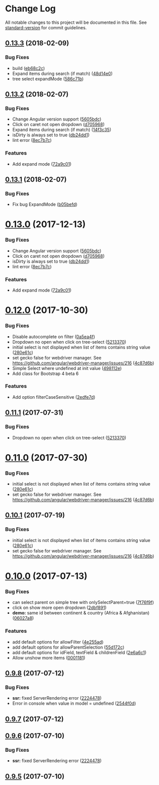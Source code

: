 # Change Log

All notable changes to this project will be documented in this file. See [standard-version](https://github.com/conventional-changelog/standard-version) for commit guidelines.

<a name="0.13.3"></a>
## [0.13.3](https://github.com/crazyht/ngx-tree-select/compare/v0.13.2...v0.13.3) (2018-02-09)


### Bug Fixes

* build ([eb68c2c](https://github.com/crazyht/ngx-tree-select/commit/eb68c2c))
* Expand items during search (if match) ([48d14e0](https://github.com/crazyht/ngx-tree-select/commit/48d14e0))
* tree select expandMode ([586c71b](https://github.com/crazyht/ngx-tree-select/commit/586c71b))



<a name="0.13.2"></a>
## [0.13.2](https://github.com/crazyht/ngx-tree-select/compare/v0.12.0...v0.13.2) (2018-02-07)


### Bug Fixes

* Change Angular version support ([5605bdc](https://github.com/crazyht/ngx-tree-select/commit/5605bdc))
* Click on caret not open dropdown ([d705968](https://github.com/crazyht/ngx-tree-select/commit/d705968))
* Expand items during search (if match) ([14f3c35](https://github.com/crazyht/ngx-tree-select/commit/14f3c35))
* isDirty is always set to true ([db24dd1](https://github.com/crazyht/ngx-tree-select/commit/db24dd1))
* lint error ([8ec7b7c](https://github.com/crazyht/ngx-tree-select/commit/8ec7b7c))


### Features

* Add expand mode  ([72a9c01](https://github.com/crazyht/ngx-tree-select/commit/72a9c01))



<a name="0.13.1"></a>
## [0.13.1](https://github.com/crazyht/ngx-tree-select/compare/v0.13.0...v0.13.1) (2018-02-07)


### Bug Fixes

* Fix bug ExpandMode ([b05befd](https://github.com/Crazyht/ngx-tree-select/commit/b05befdaef1c7d1b5a8eac7eb58d8567191b605f))



<a name="0.13.0"></a>
# [0.13.0](https://github.com/crazyht/ngx-tree-select/compare/v0.12.0...v0.13.0) (2017-12-13)


### Bug Fixes

* Change Angular version support ([5605bdc](https://github.com/crazyht/ngx-tree-select/commit/5605bdc))
* Click on caret not open dropdown ([d705968](https://github.com/crazyht/ngx-tree-select/commit/d705968))
* isDirty is always set to true ([db24dd1](https://github.com/crazyht/ngx-tree-select/commit/db24dd1))
* lint error ([8ec7b7c](https://github.com/crazyht/ngx-tree-select/commit/8ec7b7c))


### Features

* Add expand mode  ([72a9c01](https://github.com/crazyht/ngx-tree-select/commit/72a9c01))



<a name="0.12.0"></a>
# [0.12.0](https://github.com/crazyht/ngx-tree-select/compare/v0.10.0...v0.12.0) (2017-10-30)


### Bug Fixes

* Disable autocomplete on filter  ([0a5ea4f](https://github.com/crazyht/ngx-tree-select/commit/0a5ea4f))
* Dropdown no open when click on tree-select ([5213370](https://github.com/crazyht/ngx-tree-select/commit/5213370))
* initial select is not displayed when list of items contains string value ([280e61c](https://github.com/crazyht/ngx-tree-select/commit/280e61c))
* set gecko false for webdriver manager. See https://github.com/angular/webdriver-manager/issues/216 ([4c87d6b](https://github.com/crazyht/ngx-tree-select/commit/4c87d6b))
* Simple Select where undefined at init value ([498112e](https://github.com/crazyht/ngx-tree-select/commit/498112e))
* Add class for Bootstrap 4 beta 6

### Features

* Add option filterCaseSensitive ([2edfe7d](https://github.com/crazyht/ngx-tree-select/commit/2edfe7d))



<a name="0.11.1"></a>
## [0.11.1](https://github.com/crazyht/ngx-tree-select/compare/v0.11.0...v0.11.1) (2017-07-31)


### Bug Fixes

* Dropdown no open when click on tree-select ([5213370](https://github.com/crazyht/ngx-tree-select/commit/5213370))



<a name="0.11.0"></a>
# [0.11.0](https://github.com/crazyht/ngx-tree-select/compare/v0.10.0...v0.11.0) (2017-07-30)


### Bug Fixes

* initial select is not displayed when list of items contains string value ([280e61c](https://github.com/crazyht/ngx-tree-select/commit/280e61c))
* set gecko false for webdriver manager. See https://github.com/angular/webdriver-manager/issues/216 ([4c87d6b](https://github.com/crazyht/ngx-tree-select/commit/4c87d6b))



<a name="0.10.1"></a>
## [0.10.1](https://github.com/Crazyht/crazy-select/compare/v0.10.0...v0.10.1) (2017-07-19)


### Bug Fixes

* initial select is not displayed when list of items contains string value ([280e61c](https://github.com/Crazyht/crazy-select/commit/280e61c))
* set gecko false for webdriver manager. See https://github.com/angular/webdriver-manager/issues/216 ([4c87d6b](https://github.com/Crazyht/crazy-select/commit/4c87d6b))



<a name="0.10.0"></a>
# [0.10.0](https://github.com/Crazyht/crazy-select/compare/v0.9.8...v0.10.0) (2017-07-13)


### Bug Fixes

* can select parent on simple tree with onlySelectParent=true ([7f76f9f](https://github.com/Crazyht/crazy-select/commit/7f76f9f))
* click on show more open dropdown ([2dbf891](https://github.com/Crazyht/crazy-select/commit/2dbf891))
* **demo:** same id between continent & country (Africa & Afghanistan) ([06027a8](https://github.com/Crazyht/crazy-select/commit/06027a8))


### Features

* add default options for allowFilter ([4e255ad](https://github.com/Crazyht/crazy-select/commit/4e255ad))
* add default options for allowParentSelection ([55d172c](https://github.com/Crazyht/crazy-select/commit/55d172c))
* add default options for idField, textField & childrenField ([2e6a6c1](https://github.com/Crazyht/crazy-select/commit/2e6a6c1))
* Allow unshow more items ([0001181](https://github.com/Crazyht/crazy-select/commit/0001181))



<a name="0.9.8"></a>
## [0.9.8](https://github.com/Crazyht/ngx-tree-select/compare/v0.1.5...v0.9.8) (2017-07-12)


### Bug Fixes

* **ssr:** fixed ServerRendering error  ([2224478](https://github.com/Crazyht/ngx-tree-select/commit/2224478))
* Error in console when value in model = undefined ([2544f0d](https://github.com/Crazyht/ngx-tree-select/commit/2544f0d))



<a name="0.9.7"></a>
## [0.9.7](https://github.com/Crazyht/crazy-select/compare/v0.9.6...v0.9.7) (2017-07-12)



<a name="0.9.6"></a>
## [0.9.6](https://github.com/Crazyht/crazy-select/compare/v0.9.5...v0.9.6) (2017-07-10)


### Bug Fixes

* **ssr:** fixed ServerRendering error  ([2224478](https://github.com/Crazyht/crazy-select/commit/2224478))



<a name="0.9.5"></a>
## [0.9.5](https://github.com/Crazyht/crazy-select/compare/v0.1.5...v0.9.5) (2017-07-10)
